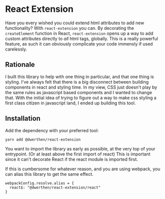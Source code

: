 # React Extension

Have you every wished you could extend html attributes to add new functionality? With `react-extension` you can. By decorating the `createElement` function in React, `react-extension` opens up a way to add custom attributes directly to _all_ html tags, globally. This is a really powerful feature, as such it can obviously complicate your code immensly if used carelessly.

## Rationale

I built this library to help with one thing in particular, and that one thing is styling. I've always felt that there is a big disconnect between building components in react and styling time. In my view, CSS just doesn't play by the same rules as javascript based components and I wanted to change that. With the initial idea of trying to figure out a way to make css styling a first class citizen in javascript land, I ended up building this tool.

## Installation

Add the dependency with your preferred tool:

```
yarn add @dwerthen/react-extension
```

You want to import the library as early as possible, at the very top of your entrypoint. (Or at least above the first import of react) This is important since it can't decorate React if the react module is imported first.

If this is cumbersome for whatever reason, and you are using webpack, you can alias this library to get the same effect.

```
webpackConfig.resolve.alias = {
  react$: "@dwerthen/react-extension/react"
}
```
